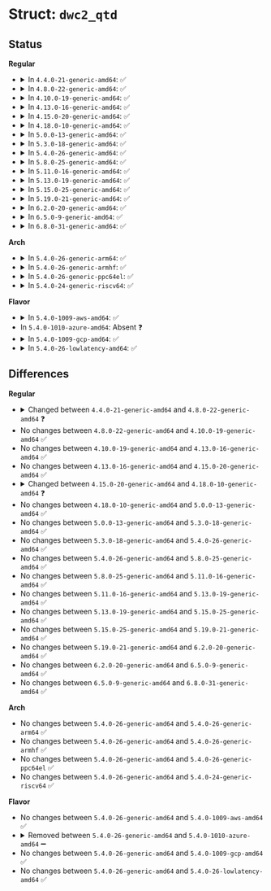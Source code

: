 # Struct: <code>dwc2_qtd</code>

## Status
<b>Regular</b>
<ul>
<li>
<details>
<summary>In <code>4.4.0-21-generic-amd64</code>: ✅</summary>

```c
struct dwc2_qtd {
    enum dwc2_control_phase control_phase;
    u8 in_process;
    u8 data_toggle;
    u8 complete_split;
    u8 isoc_split_pos;
    u16 isoc_frame_index;
    u16 isoc_split_offset;
    u32 ssplit_out_xfer_count;
    u8 error_count;
    u8 n_desc;
    u16 isoc_frame_index_last;
    struct dwc2_hcd_urb * urb;
    struct dwc2_qh * qh;
    struct list_head qtd_list_entry;
}
```
</details>
</li>
<li>
<details>
<summary>In <code>4.8.0-22-generic-amd64</code>: ✅</summary>

```c
struct dwc2_qtd {
    enum dwc2_control_phase control_phase;
    u8 in_process;
    u8 data_toggle;
    u8 complete_split;
    u8 isoc_split_pos;
    u16 isoc_frame_index;
    u16 isoc_split_offset;
    u16 isoc_td_last;
    u16 isoc_td_first;
    u32 ssplit_out_xfer_count;
    u8 error_count;
    u8 n_desc;
    u16 isoc_frame_index_last;
    struct dwc2_hcd_urb * urb;
    struct dwc2_qh * qh;
    struct list_head qtd_list_entry;
}
```
</details>
</li>
<li>
<details>
<summary>In <code>4.10.0-19-generic-amd64</code>: ✅</summary>

```c
struct dwc2_qtd {
    enum dwc2_control_phase control_phase;
    u8 in_process;
    u8 data_toggle;
    u8 complete_split;
    u8 isoc_split_pos;
    u16 isoc_frame_index;
    u16 isoc_split_offset;
    u16 isoc_td_last;
    u16 isoc_td_first;
    u32 ssplit_out_xfer_count;
    u8 error_count;
    u8 n_desc;
    u16 isoc_frame_index_last;
    struct dwc2_hcd_urb * urb;
    struct dwc2_qh * qh;
    struct list_head qtd_list_entry;
}
```
</details>
</li>
<li>
<details>
<summary>In <code>4.13.0-16-generic-amd64</code>: ✅</summary>

```c
struct dwc2_qtd {
    enum dwc2_control_phase control_phase;
    u8 in_process;
    u8 data_toggle;
    u8 complete_split;
    u8 isoc_split_pos;
    u16 isoc_frame_index;
    u16 isoc_split_offset;
    u16 isoc_td_last;
    u16 isoc_td_first;
    u32 ssplit_out_xfer_count;
    u8 error_count;
    u8 n_desc;
    u16 isoc_frame_index_last;
    struct dwc2_hcd_urb * urb;
    struct dwc2_qh * qh;
    struct list_head qtd_list_entry;
}
```
</details>
</li>
<li>
<details>
<summary>In <code>4.15.0-20-generic-amd64</code>: ✅</summary>

```c
struct dwc2_qtd {
    enum dwc2_control_phase control_phase;
    u8 in_process;
    u8 data_toggle;
    u8 complete_split;
    u8 isoc_split_pos;
    u16 isoc_frame_index;
    u16 isoc_split_offset;
    u16 isoc_td_last;
    u16 isoc_td_first;
    u32 ssplit_out_xfer_count;
    u8 error_count;
    u8 n_desc;
    u16 isoc_frame_index_last;
    struct dwc2_hcd_urb * urb;
    struct dwc2_qh * qh;
    struct list_head qtd_list_entry;
}
```
</details>
</li>
<li>
<details>
<summary>In <code>4.18.0-10-generic-amd64</code>: ✅</summary>

```c
struct dwc2_qtd {
    enum dwc2_control_phase control_phase;
    u8 in_process;
    u8 data_toggle;
    u8 complete_split;
    u8 isoc_split_pos;
    u16 isoc_frame_index;
    u16 isoc_split_offset;
    u16 isoc_td_last;
    u16 isoc_td_first;
    u32 ssplit_out_xfer_count;
    u8 error_count;
    u8 n_desc;
    u16 isoc_frame_index_last;
    u16 num_naks;
    struct dwc2_hcd_urb * urb;
    struct dwc2_qh * qh;
    struct list_head qtd_list_entry;
}
```
</details>
</li>
<li>
<details>
<summary>In <code>5.0.0-13-generic-amd64</code>: ✅</summary>

```c
struct dwc2_qtd {
    enum dwc2_control_phase control_phase;
    u8 in_process;
    u8 data_toggle;
    u8 complete_split;
    u8 isoc_split_pos;
    u16 isoc_frame_index;
    u16 isoc_split_offset;
    u16 isoc_td_last;
    u16 isoc_td_first;
    u32 ssplit_out_xfer_count;
    u8 error_count;
    u8 n_desc;
    u16 isoc_frame_index_last;
    u16 num_naks;
    struct dwc2_hcd_urb * urb;
    struct dwc2_qh * qh;
    struct list_head qtd_list_entry;
}
```
</details>
</li>
<li>
<details>
<summary>In <code>5.3.0-18-generic-amd64</code>: ✅</summary>

```c
struct dwc2_qtd {
    enum dwc2_control_phase control_phase;
    u8 in_process;
    u8 data_toggle;
    u8 complete_split;
    u8 isoc_split_pos;
    u16 isoc_frame_index;
    u16 isoc_split_offset;
    u16 isoc_td_last;
    u16 isoc_td_first;
    u32 ssplit_out_xfer_count;
    u8 error_count;
    u8 n_desc;
    u16 isoc_frame_index_last;
    u16 num_naks;
    struct dwc2_hcd_urb * urb;
    struct dwc2_qh * qh;
    struct list_head qtd_list_entry;
}
```
</details>
</li>
<li>
<details>
<summary>In <code>5.4.0-26-generic-amd64</code>: ✅</summary>

```c
struct dwc2_qtd {
    enum dwc2_control_phase control_phase;
    u8 in_process;
    u8 data_toggle;
    u8 complete_split;
    u8 isoc_split_pos;
    u16 isoc_frame_index;
    u16 isoc_split_offset;
    u16 isoc_td_last;
    u16 isoc_td_first;
    u32 ssplit_out_xfer_count;
    u8 error_count;
    u8 n_desc;
    u16 isoc_frame_index_last;
    u16 num_naks;
    struct dwc2_hcd_urb * urb;
    struct dwc2_qh * qh;
    struct list_head qtd_list_entry;
}
```
</details>
</li>
<li>
<details>
<summary>In <code>5.8.0-25-generic-amd64</code>: ✅</summary>

```c
struct dwc2_qtd {
    enum dwc2_control_phase control_phase;
    u8 in_process;
    u8 data_toggle;
    u8 complete_split;
    u8 isoc_split_pos;
    u16 isoc_frame_index;
    u16 isoc_split_offset;
    u16 isoc_td_last;
    u16 isoc_td_first;
    u32 ssplit_out_xfer_count;
    u8 error_count;
    u8 n_desc;
    u16 isoc_frame_index_last;
    u16 num_naks;
    struct dwc2_hcd_urb * urb;
    struct dwc2_qh * qh;
    struct list_head qtd_list_entry;
}
```
</details>
</li>
<li>
<details>
<summary>In <code>5.11.0-16-generic-amd64</code>: ✅</summary>

```c
struct dwc2_qtd {
    enum dwc2_control_phase control_phase;
    u8 in_process;
    u8 data_toggle;
    u8 complete_split;
    u8 isoc_split_pos;
    u16 isoc_frame_index;
    u16 isoc_split_offset;
    u16 isoc_td_last;
    u16 isoc_td_first;
    u32 ssplit_out_xfer_count;
    u8 error_count;
    u8 n_desc;
    u16 isoc_frame_index_last;
    u16 num_naks;
    struct dwc2_hcd_urb * urb;
    struct dwc2_qh * qh;
    struct list_head qtd_list_entry;
}
```
</details>
</li>
<li>
<details>
<summary>In <code>5.13.0-19-generic-amd64</code>: ✅</summary>

```c
struct dwc2_qtd {
    enum dwc2_control_phase control_phase;
    u8 in_process;
    u8 data_toggle;
    u8 complete_split;
    u8 isoc_split_pos;
    u16 isoc_frame_index;
    u16 isoc_split_offset;
    u16 isoc_td_last;
    u16 isoc_td_first;
    u32 ssplit_out_xfer_count;
    u8 error_count;
    u8 n_desc;
    u16 isoc_frame_index_last;
    u16 num_naks;
    struct dwc2_hcd_urb * urb;
    struct dwc2_qh * qh;
    struct list_head qtd_list_entry;
}
```
</details>
</li>
<li>
<details>
<summary>In <code>5.15.0-25-generic-amd64</code>: ✅</summary>

```c
struct dwc2_qtd {
    enum dwc2_control_phase control_phase;
    u8 in_process;
    u8 data_toggle;
    u8 complete_split;
    u8 isoc_split_pos;
    u16 isoc_frame_index;
    u16 isoc_split_offset;
    u16 isoc_td_last;
    u16 isoc_td_first;
    u32 ssplit_out_xfer_count;
    u8 error_count;
    u8 n_desc;
    u16 isoc_frame_index_last;
    u16 num_naks;
    struct dwc2_hcd_urb * urb;
    struct dwc2_qh * qh;
    struct list_head qtd_list_entry;
}
```
</details>
</li>
<li>
<details>
<summary>In <code>5.19.0-21-generic-amd64</code>: ✅</summary>

```c
struct dwc2_qtd {
    enum dwc2_control_phase control_phase;
    u8 in_process;
    u8 data_toggle;
    u8 complete_split;
    u8 isoc_split_pos;
    u16 isoc_frame_index;
    u16 isoc_split_offset;
    u16 isoc_td_last;
    u16 isoc_td_first;
    u32 ssplit_out_xfer_count;
    u8 error_count;
    u8 n_desc;
    u16 isoc_frame_index_last;
    u16 num_naks;
    struct dwc2_hcd_urb * urb;
    struct dwc2_qh * qh;
    struct list_head qtd_list_entry;
}
```
</details>
</li>
<li>
<details>
<summary>In <code>6.2.0-20-generic-amd64</code>: ✅</summary>

```c
struct dwc2_qtd {
    enum dwc2_control_phase control_phase;
    u8 in_process;
    u8 data_toggle;
    u8 complete_split;
    u8 isoc_split_pos;
    u16 isoc_frame_index;
    u16 isoc_split_offset;
    u16 isoc_td_last;
    u16 isoc_td_first;
    u32 ssplit_out_xfer_count;
    u8 error_count;
    u8 n_desc;
    u16 isoc_frame_index_last;
    u16 num_naks;
    struct dwc2_hcd_urb * urb;
    struct dwc2_qh * qh;
    struct list_head qtd_list_entry;
}
```
</details>
</li>
<li>
<details>
<summary>In <code>6.5.0-9-generic-amd64</code>: ✅</summary>

```c
struct dwc2_qtd {
    enum dwc2_control_phase control_phase;
    u8 in_process;
    u8 data_toggle;
    u8 complete_split;
    u8 isoc_split_pos;
    u16 isoc_frame_index;
    u16 isoc_split_offset;
    u16 isoc_td_last;
    u16 isoc_td_first;
    u32 ssplit_out_xfer_count;
    u8 error_count;
    u8 n_desc;
    u16 isoc_frame_index_last;
    u16 num_naks;
    struct dwc2_hcd_urb * urb;
    struct dwc2_qh * qh;
    struct list_head qtd_list_entry;
}
```
</details>
</li>
<li>
<details>
<summary>In <code>6.8.0-31-generic-amd64</code>: ✅</summary>

```c
struct dwc2_qtd {
    enum dwc2_control_phase control_phase;
    u8 in_process;
    u8 data_toggle;
    u8 complete_split;
    u8 isoc_split_pos;
    u16 isoc_frame_index;
    u16 isoc_split_offset;
    u16 isoc_td_last;
    u16 isoc_td_first;
    u32 ssplit_out_xfer_count;
    u8 error_count;
    u8 n_desc;
    u16 isoc_frame_index_last;
    u16 num_naks;
    struct dwc2_hcd_urb * urb;
    struct dwc2_qh * qh;
    struct list_head qtd_list_entry;
}
```
</details>
</li>
</ul>
<b>Arch</b>
<ul>
<li>
<details>
<summary>In <code>5.4.0-26-generic-arm64</code>: ✅</summary>

```c
struct dwc2_qtd {
    enum dwc2_control_phase control_phase;
    u8 in_process;
    u8 data_toggle;
    u8 complete_split;
    u8 isoc_split_pos;
    u16 isoc_frame_index;
    u16 isoc_split_offset;
    u16 isoc_td_last;
    u16 isoc_td_first;
    u32 ssplit_out_xfer_count;
    u8 error_count;
    u8 n_desc;
    u16 isoc_frame_index_last;
    u16 num_naks;
    struct dwc2_hcd_urb * urb;
    struct dwc2_qh * qh;
    struct list_head qtd_list_entry;
}
```
</details>
</li>
<li>
<details>
<summary>In <code>5.4.0-26-generic-armhf</code>: ✅</summary>

```c
struct dwc2_qtd {
    enum dwc2_control_phase control_phase;
    u8 in_process;
    u8 data_toggle;
    u8 complete_split;
    u8 isoc_split_pos;
    u16 isoc_frame_index;
    u16 isoc_split_offset;
    u16 isoc_td_last;
    u16 isoc_td_first;
    u32 ssplit_out_xfer_count;
    u8 error_count;
    u8 n_desc;
    u16 isoc_frame_index_last;
    u16 num_naks;
    struct dwc2_hcd_urb * urb;
    struct dwc2_qh * qh;
    struct list_head qtd_list_entry;
}
```
</details>
</li>
<li>
<details>
<summary>In <code>5.4.0-26-generic-ppc64el</code>: ✅</summary>

```c
struct dwc2_qtd {
    enum dwc2_control_phase control_phase;
    u8 in_process;
    u8 data_toggle;
    u8 complete_split;
    u8 isoc_split_pos;
    u16 isoc_frame_index;
    u16 isoc_split_offset;
    u16 isoc_td_last;
    u16 isoc_td_first;
    u32 ssplit_out_xfer_count;
    u8 error_count;
    u8 n_desc;
    u16 isoc_frame_index_last;
    u16 num_naks;
    struct dwc2_hcd_urb * urb;
    struct dwc2_qh * qh;
    struct list_head qtd_list_entry;
}
```
</details>
</li>
<li>
<details>
<summary>In <code>5.4.0-24-generic-riscv64</code>: ✅</summary>

```c
struct dwc2_qtd {
    enum dwc2_control_phase control_phase;
    u8 in_process;
    u8 data_toggle;
    u8 complete_split;
    u8 isoc_split_pos;
    u16 isoc_frame_index;
    u16 isoc_split_offset;
    u16 isoc_td_last;
    u16 isoc_td_first;
    u32 ssplit_out_xfer_count;
    u8 error_count;
    u8 n_desc;
    u16 isoc_frame_index_last;
    u16 num_naks;
    struct dwc2_hcd_urb * urb;
    struct dwc2_qh * qh;
    struct list_head qtd_list_entry;
}
```
</details>
</li>
</ul>
<b>Flavor</b>
<ul>
<li>
<details>
<summary>In <code>5.4.0-1009-aws-amd64</code>: ✅</summary>

```c
struct dwc2_qtd {
    enum dwc2_control_phase control_phase;
    u8 in_process;
    u8 data_toggle;
    u8 complete_split;
    u8 isoc_split_pos;
    u16 isoc_frame_index;
    u16 isoc_split_offset;
    u16 isoc_td_last;
    u16 isoc_td_first;
    u32 ssplit_out_xfer_count;
    u8 error_count;
    u8 n_desc;
    u16 isoc_frame_index_last;
    u16 num_naks;
    struct dwc2_hcd_urb * urb;
    struct dwc2_qh * qh;
    struct list_head qtd_list_entry;
}
```
</details>
</li>
<li>
In <code>5.4.0-1010-azure-amd64</code>: Absent ❓
</li>
<li>
<details>
<summary>In <code>5.4.0-1009-gcp-amd64</code>: ✅</summary>

```c
struct dwc2_qtd {
    enum dwc2_control_phase control_phase;
    u8 in_process;
    u8 data_toggle;
    u8 complete_split;
    u8 isoc_split_pos;
    u16 isoc_frame_index;
    u16 isoc_split_offset;
    u16 isoc_td_last;
    u16 isoc_td_first;
    u32 ssplit_out_xfer_count;
    u8 error_count;
    u8 n_desc;
    u16 isoc_frame_index_last;
    u16 num_naks;
    struct dwc2_hcd_urb * urb;
    struct dwc2_qh * qh;
    struct list_head qtd_list_entry;
}
```
</details>
</li>
<li>
<details>
<summary>In <code>5.4.0-26-lowlatency-amd64</code>: ✅</summary>

```c
struct dwc2_qtd {
    enum dwc2_control_phase control_phase;
    u8 in_process;
    u8 data_toggle;
    u8 complete_split;
    u8 isoc_split_pos;
    u16 isoc_frame_index;
    u16 isoc_split_offset;
    u16 isoc_td_last;
    u16 isoc_td_first;
    u32 ssplit_out_xfer_count;
    u8 error_count;
    u8 n_desc;
    u16 isoc_frame_index_last;
    u16 num_naks;
    struct dwc2_hcd_urb * urb;
    struct dwc2_qh * qh;
    struct list_head qtd_list_entry;
}
```
</details>
</li>
</ul>

## Differences
<b>Regular</b>
<ul>
<li>
<details>
<summary>Changed between <code>4.4.0-21-generic-amd64</code> and <code>4.8.0-22-generic-amd64</code> ❓</summary>
<ul>
<li>
<b>Field added. </b>
<code>u16 isoc_td_last</code>
</li>
<li>
<b>Field added. </b>
<code>u16 isoc_td_first</code>
</li>
</ul>
</details>
</li>
<li>
No changes between <code>4.8.0-22-generic-amd64</code> and <code>4.10.0-19-generic-amd64</code> ✅
</li>
<li>
No changes between <code>4.10.0-19-generic-amd64</code> and <code>4.13.0-16-generic-amd64</code> ✅
</li>
<li>
No changes between <code>4.13.0-16-generic-amd64</code> and <code>4.15.0-20-generic-amd64</code> ✅
</li>
<li>
<details>
<summary>Changed between <code>4.15.0-20-generic-amd64</code> and <code>4.18.0-10-generic-amd64</code> ❓</summary>
<ul>
<li>
<b>Field added. </b>
<code>u16 num_naks</code>
</li>
</ul>
</details>
</li>
<li>
No changes between <code>4.18.0-10-generic-amd64</code> and <code>5.0.0-13-generic-amd64</code> ✅
</li>
<li>
No changes between <code>5.0.0-13-generic-amd64</code> and <code>5.3.0-18-generic-amd64</code> ✅
</li>
<li>
No changes between <code>5.3.0-18-generic-amd64</code> and <code>5.4.0-26-generic-amd64</code> ✅
</li>
<li>
No changes between <code>5.4.0-26-generic-amd64</code> and <code>5.8.0-25-generic-amd64</code> ✅
</li>
<li>
No changes between <code>5.8.0-25-generic-amd64</code> and <code>5.11.0-16-generic-amd64</code> ✅
</li>
<li>
No changes between <code>5.11.0-16-generic-amd64</code> and <code>5.13.0-19-generic-amd64</code> ✅
</li>
<li>
No changes between <code>5.13.0-19-generic-amd64</code> and <code>5.15.0-25-generic-amd64</code> ✅
</li>
<li>
No changes between <code>5.15.0-25-generic-amd64</code> and <code>5.19.0-21-generic-amd64</code> ✅
</li>
<li>
No changes between <code>5.19.0-21-generic-amd64</code> and <code>6.2.0-20-generic-amd64</code> ✅
</li>
<li>
No changes between <code>6.2.0-20-generic-amd64</code> and <code>6.5.0-9-generic-amd64</code> ✅
</li>
<li>
No changes between <code>6.5.0-9-generic-amd64</code> and <code>6.8.0-31-generic-amd64</code> ✅
</li>
</ul>
<b>Arch</b>
<ul>
<li>
No changes between <code>5.4.0-26-generic-amd64</code> and <code>5.4.0-26-generic-arm64</code> ✅
</li>
<li>
No changes between <code>5.4.0-26-generic-amd64</code> and <code>5.4.0-26-generic-armhf</code> ✅
</li>
<li>
No changes between <code>5.4.0-26-generic-amd64</code> and <code>5.4.0-26-generic-ppc64el</code> ✅
</li>
<li>
No changes between <code>5.4.0-26-generic-amd64</code> and <code>5.4.0-24-generic-riscv64</code> ✅
</li>
</ul>
<b>Flavor</b>
<ul>
<li>
No changes between <code>5.4.0-26-generic-amd64</code> and <code>5.4.0-1009-aws-amd64</code> ✅
</li>
<li>
<details>
<summary>Removed between <code>5.4.0-26-generic-amd64</code> and <code>5.4.0-1010-azure-amd64</code> ➖</summary>

```c
struct dwc2_qtd {
    enum dwc2_control_phase control_phase;
    u8 in_process;
    u8 data_toggle;
    u8 complete_split;
    u8 isoc_split_pos;
    u16 isoc_frame_index;
    u16 isoc_split_offset;
    u16 isoc_td_last;
    u16 isoc_td_first;
    u32 ssplit_out_xfer_count;
    u8 error_count;
    u8 n_desc;
    u16 isoc_frame_index_last;
    u16 num_naks;
    struct dwc2_hcd_urb * urb;
    struct dwc2_qh * qh;
    struct list_head qtd_list_entry;
}
```
</details>
</li>
<li>
No changes between <code>5.4.0-26-generic-amd64</code> and <code>5.4.0-1009-gcp-amd64</code> ✅
</li>
<li>
No changes between <code>5.4.0-26-generic-amd64</code> and <code>5.4.0-26-lowlatency-amd64</code> ✅
</li>
</ul>
